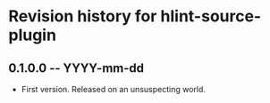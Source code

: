 # Revision history for hlint-source-plugin

## 0.1.0.0 -- YYYY-mm-dd

* First version. Released on an unsuspecting world.
